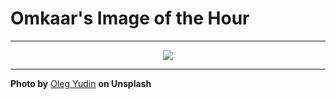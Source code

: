 # Omkaar's Image of the Hour

---

<div align="center">

<a href="https://unsplash.com/photos/surfers-are-enjoying-the-waves-in-the-ocean-KIrtPC2DM3s">
  <img src="https://images.unsplash.com/photo-1754430544039-9da4dc746d2a?crop=entropy&cs=tinysrgb&fit=max&fm=jpg&ixid=M3w3NjA2Nzh8MHwxfHJhbmRvbXx8fHx8fHx8fDE3NTU0MzIwMDB8&ixlib=rb-4.1.0&q=80&w=1080" style="max-width:100%; height:auto;">
</a>



</div>

---

**Photo by** [Oleg Yudin](https://unsplash.com/@olegsoyka) **on Unsplash**
